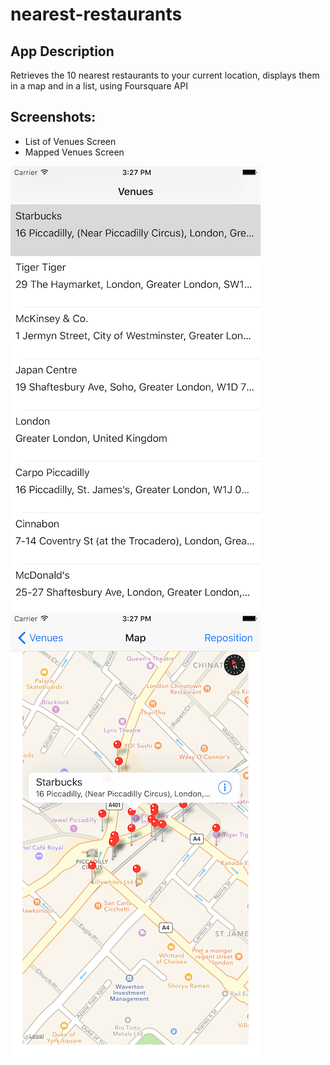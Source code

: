 # nearest-restaurants

## App Description
Retrieves the 10 nearest restaurants to your current location, displays them in a map and in a list, using Foursquare API

## Screenshots:
* List of Venues Screen
* Mapped Venues Screen

![List of Venues Screen](/nearest-restaurants-venues.png?raw=true "List of Venues Screen")
![Mapped Venues Screen](/nearest-restaurants-map.png?raw=true "Mapped Venues Screen")
